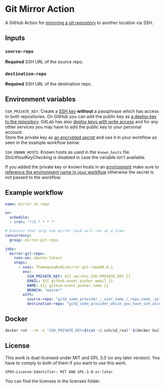 # Git Mirror Action

A GitHub Action for [mirroring a git repository](https://help.github.com/en/articles/duplicating-a-repository#mirroring-a-repository-in-another-location) to another location via SSH.

## Inputs

### `source-repo`

**Required** SSH URL of the source repo.

### `destination-repo`

**Required** SSH URL of the destination repo.

## Environment variables

`SSH_PRIVATE_KEY`: Create a [SSH key](https://docs.github.com/en/github/authenticating-to-github/connecting-to-github-with-ssh/generating-a-new-ssh-key-and-adding-it-to-the-ssh-agent#generating-a-new-ssh-key) **without** a passphrase which has access to both repositories. On GitHub you can add the public key as [a deploy key to the repository](https://docs.github.com/en/developers/overview/managing-deploy-keys#deploy-keys). GitLab has also [deploy keys with write access](https://docs.gitlab.com/ee/user/project/deploy_keys/) and for any other services you may have to add the public key to your personal account.  
Store the private key as [an encrypted secret](https://docs.github.com/en/actions/reference/encrypted-secrets) and use it in your workflow as seen in the example workflow below.

`SSH_KNOWN_HOSTS`: Known hosts as used in the `known_hosts` file. *StrictHostKeyChecking* is disabled in case the variable isn't available.

If you added the private key or known hosts in an [environment](https://docs.github.com/en/actions/reference/environments) make sure to [reference the environment name in your workflow](https://docs.github.com/en/actions/reference/workflow-syntax-for-github-actions#jobsjob_idenvironment) otherwise the secret is not passed to the workflow.

## Example workflow

```yml
name: mirror to repo

on: 
  schedule:
  - cron: '*/5 * * * *'

# Ensures that only one mirror task will run at a time.
concurrency:
  group: mirror-git-repo

jobs:
  mirror-git-repo:
    runs-on: ubuntu-latest
    steps:
      - uses: ThamognyaKodi/mirror-git-repo@0.0.1
        env:
          SSH_PRIVATE_KEY: ${{ secrets.SSH_PRIVATE_KEY }}
          EMAIL: ${{ github.event.pusher.email }}
          NAME: ${{ github.event.pusher.name }}
          BRANCH: "master"
        with:
          source-repo: "git@_some_provider_:_user_name_/_repo_name_.git"
          destination-repo: "git@_some_provider_which_you_have_ssh_access_:_user_name_/_repo_name_.git"
```

## Docker

```sh
docker run --rm -e "SSH_PRIVATE_KEY=$(cat ~/.ssh/id_rsa)" $(docker build -q .) "$SOURCE_REPO" "$DESTINATION_REPO"
```


## License

This work is dual-licensed under MIT and GPL 3.0 (or any later version). You have to comply to both of them if you want to use this work.

`SPDX-License-Identifier: MIT AND GPL-3.0-or-later`

You can find the licenses in the licenses folder.
